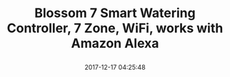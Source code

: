 ---
title: > #shorten me
  Blossom 7 Smart Watering Controller, 7 Zone, WiFi, works with Amazon Alexa
name: >
  Blossom 7 Smart Watering Controller, 7 Zone, WiFi, works with Amazon Alexa
date: "2017-12-17 04:25:48"
buy_now: "https://www.amazon.com/Blossom-Smart-Watering-Controller-Amazon/dp/B06XFR7J3D?SubscriptionId=AKIAIA5RBQIWQVTCUEUQ&tag=coldcutdeals-20&linkCode=xm2&camp=2025&creative=165953&creativeASIN=B06XFR7J3D"
description_markdown: >-

  - Uses up-to-the minute satellite based weather data so sprinklers water only when they need to

  - Helps to prevent over-watering

  - Covers 7 zones. The connector for the Pump Start Relay (PSR) can alternatively be set to support an eighth zone.

  - Create a watering schedule for your sprinkler system from anywhere by using a smartphone or tablet

  - Installs in as little as 15 minutes


tweet_id_str: "942249443646169088"
price: "$130.46"
list_price: "$149.99"
deal_price: "$51.32"
you_save: "$79.14 (61%)"
asin: "B06XFR7J3D"
image: "https://images-na.ssl-images-amazon.com/images/I/41U0avOb1rL.jpg"
---